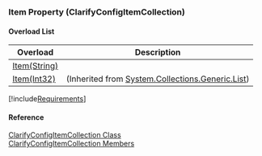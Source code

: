 ﻿### Item Property (ClarifyConfigItemCollection)

#### Overload List

| Overload | Description |
| --- | --- |
| [Item(String)](fcSDK~FChoice.Foundation.Clarify.DataObjects.ClarifyConfigItemCollection~Item(String).md) |   |
| [Item(Int32)](#) | (Inherited from [System.Collections.Generic.List<ConfigItem>](#)) |

[!include[Requirements](../partials/requirements.md)]



#### Reference

[ClarifyConfigItemCollection Class](fcSDK~FChoice.Foundation.Clarify.DataObjects.ClarifyConfigItemCollection.md)  
[ClarifyConfigItemCollection Members](fcSDK~FChoice.Foundation.Clarify.DataObjects.ClarifyConfigItemCollection_members.md)